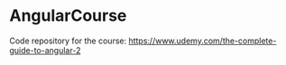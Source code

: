 # AngularCourse
Code repository for the course: https://www.udemy.com/the-complete-guide-to-angular-2
